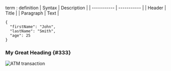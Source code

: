 term
: definition
| Syntax | Description |
| ----------- | ----------- |
| Header | Title |
| Paragraph | Text |
```
{
  "firstName": "John",
  "lastName": "Smith",
  "age": 25
}
```
### My Great Heading {#333}
![ATM transaction](https://github.com/mharunarrashid/white-paper.md/assets/8918364/815d7f26-83af-480e-b609-a908a1398b27)
